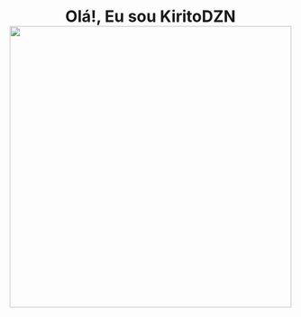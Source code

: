 <h1 align="center">Olá!, Eu sou KiritoDZN <img src="https://i.gifer.com/2eSh.gif" width="500"></h1>
